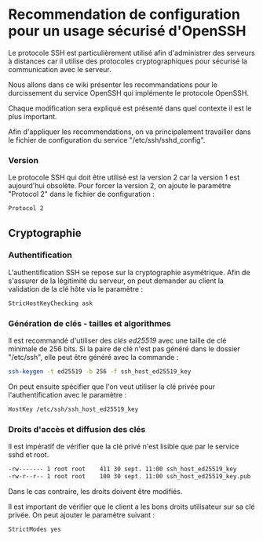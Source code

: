 # Recommendation de configuration pour un usage sécurisé d'OpenSSH

Le protocole SSH est particulièrement utilisé afin d'administrer des serveurs à distances car il utilise des protocoles cryptographiques pour sécurisé la communication avec le serveur.

Nous allons dans ce wiki présenter les recommandations pour le durcissement du service OpenSSH qui implémente le protocole OpenSSH.

Chaque modification sera expliqué est présenté dans quel contexte il est le plus important.

Afin d'appliquer les recommendations, on va principalement travailler dans le fichier de configuration du service "/etc/ssh/sshd_config".

### Version

Le protocole SSH qui doit être utilisé est la version 2 car la version 1 est aujourd'hui obsolète.
Pour forcer la version 2, on ajoute le paramètre "Protocol 2" dans le fichier de configuration :

```sh
Protocol 2
```

## Cryptographie

### Authentification

L'authentification SSH se repose sur la cryptographie asymétrique. Afin de s'assurer de la légitimité du serveur, on peut demander au client la validation de la clé hôte via le paramètre :

```sh
StricHostKeyChecking ask
```

### Génération de clés - tailles et algorithmes

Il est recommandé d'utiliser des *clés ed25519* avec une taille de clé minimale de 256 bits. Si la paire de clé n'est pas généré dans le dossier "/etc/ssh", elle peut être généré avec la commande :

```sh
ssh-keygen -t ed25519 -b 256 -f ssh_host_ed25519_key
```

On peut ensuite spécifier que l'on veut utiliser la clé privée pour l'authentification avec le paramètre :

```sh
HostKey /etc/ssh/ssh_host_ed25519_key
```

### Droits d'accès et diffusion des clés

Il est impératif de vérifier que la clé privé n'est lisible que par le service sshd et root.

```sh
-rw------- 1 root root    411 30 sept. 11:00 ssh_host_ed25519_key
-rw-r--r-- 1 root root    100 30 sept. 11:00 ssh_host_ed25519_key.pub
```

Dans le cas contraire, les droits doivent être modifiés.

Il est important de vérifier que le client a les bons droits utilisateur sur sa clé privée. On peut ajouter le paramètre suivant :

```sh
StrictModes yes
```
